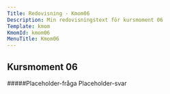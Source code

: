 ```yaml
---
Title: Redovisning - Kmom06
Description: Min redovisningstext för kursmoment 06
Template: kmom
KmomId: kmom06
MenuTitle: Kmom06
---
```


Kursmoment 06
-----------
#####Placeholder-fråga
Placeholder-svar

